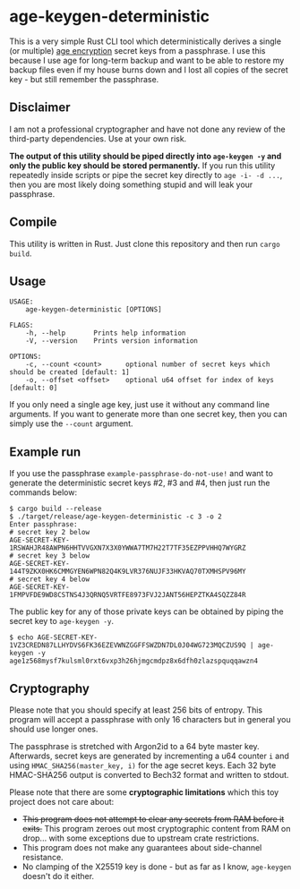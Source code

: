 # age-keygen-deterministic

This is a very simple Rust CLI tool which deterministically derives a single (or multiple) [age encryption](https://github.com/FiloSottile/age) secret keys from a passphrase.
I use this because I use age for long-term backup and want to be able to restore my backup files even if my house burns down and I lost all copies of the secret key - but still remember the passphrase.

## Disclaimer

I am not a professional cryptographer and have not done any review of the third-party dependencies.
Use at your own risk.

**The output of this utility should be piped directly into ```age-keygen -y``` and only the public key should be stored permanently.**
If you run this utility repeatedly inside scripts or pipe the secret key directly to ```age -i- -d ...```, then you are most likely doing something stupid and will leak your passphrase.

## Compile

This utility is written in Rust.
Just clone this repository and then run ```cargo build```.

## Usage

```
USAGE:
    age-keygen-deterministic [OPTIONS]

FLAGS:
    -h, --help       Prints help information
    -V, --version    Prints version information

OPTIONS:
    -c, --count <count>      optional number of secret keys which should be created [default: 1]
    -o, --offset <offset>    optional u64 offset for index of keys [default: 0]
```

If you only need a single age key, just use it without any command line arguments.
If you want to generate more than one secret key, then you can simply use the ```--count``` argument.

## Example run

If you use the passphrase ```example-passphrase-do-not-use!``` and want to generate the deterministic secret keys #2, #3 and #4, then just run the commands below:

```
$ cargo build --release
$ ./target/release/age-keygen-deterministic -c 3 -o 2
Enter passphrase: 
# secret key 2 below
AGE-SECRET-KEY-1RSWAHJR48AWPN6HHTVVGXN7X3X0YWWA7TM7H22T7TF35EZPPVHHQ7WYGRZ
# secret key 3 below
AGE-SECRET-KEY-144T9ZKX0HK6CMMGYEN6WPN82Q4K9LVR376NUJF33HKVAQ70TXMHSPV96MY
# secret key 4 below
AGE-SECRET-KEY-1FMPVFDE9WD8CSTNS4J3QRNQ5VRTFE8973FVJ2JANT56HEPZTKA4SQZZ84R
```

The public key for any of those private keys can be obtained by piping the secret key to ```age-keygen -y```.

```
$ echo AGE-SECRET-KEY-1VZ3CREDN87LLHYDVS6FK36EZEVWNZGGFFSWZDN7DL0J04WG723MQCZUS9Q | age-keygen -y
age1z568mysf7kulsml0rxt6vxp3h26hjmgcmdpz8x6dfh0zlazspquqqawzn4
``` 

## Cryptography 

Please note that you should specify at least 256 bits of entropy.
This program will accept a passphrase with only 16 characters but in general you should use longer ones.

The passphrase is stretched with Argon2id to a 64 byte master key.
Afterwards, secret keys are generated by incrementing a u64 counter ```i``` and using ```HMAC_SHA256(master_key, i)``` for the age secret keys.
Each 32 byte HMAC-SHA256 output is converted to Bech32 format and written to stdout.

Please note that there are some **cryptographic limitations** which this toy project does not care about:

- ~~This program does not attempt to clear any secrets from RAM before it exits.~~ This program zeroes out most cryptographic content from RAM on drop... with some exceptions due to upstream crate restrictions.
- This program does not make any guarantees about side-channel resistance.
- No clamping of the X25519 key is done - but as far as I know, ```age-keygen``` doesn't do it either.
